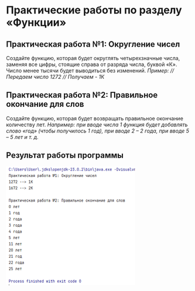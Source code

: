 # Практические работы по разделу «Функции»
## Практическая работа №1: Округление чисел 
Создайте  функцию,  которая  будет  округлять  четырехзначные  числа, 
заменяя все цифры, стоящие справа от разряда числа, буквой «К». Число 
менее тысячи будет выводиться без изменений. 
_Пример: 
// Передаем число 1272 
// Получаем - 1К_
 
## Практическая работа №2: Правильное окончание для слов 
Создайте  функцию,  которая  будет  возвращать  правильное  окончание 
количеству лет. 
_Например: при вводе числа 1 функция будет добавлять слово «год» (чтобы 
получилось 1 год), при вводе 2 – 2 года, при вводе 5 – 5 лет и т. д._

## Результат работы программы
![img.png](img.png)
